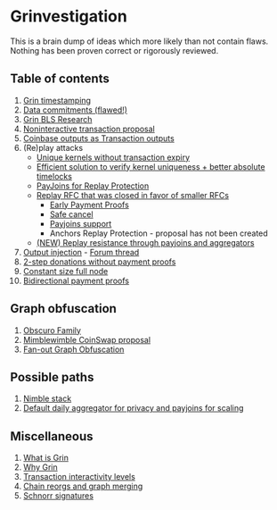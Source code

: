 # Grinvestigation

This is a brain dump of ideas which more likely than not contain flaws. Nothing has been proven correct or rigorously reviewed.

## Table of contents

1. [Grin timestamping](timestamping.md)
2. [Data commitments (flawed!)](data_commitments.md)
3. [Grin BLS Research](BLS/README.md)
4. [Noninteractive transaction proposal](https://github.com/DavidBurkett/lips/blob/master/lip-0004.mediawiki)
5. [Coinbase outputs as Transaction outputs](https://forum.grin.mw/t/coinbase-outputs-as-transaction-outputs/7441)
6. (Re)play attacks
    - [Unique kernels without transaction expiry](https://forum.grin.mw/t/unique-kernels-without-transaction-expiry/7576)
    - [Efficient solution to verify kernel uniqueness + better absolute timelocks](https://forum.grin.mw/t/efficient-solution-to-verify-kernel-uniqueness-better-absolute-timelocks/7526)
    - [PayJoins for Replay Protection](https://forum.grin.mw/t/payjoins-for-replay-protection/7544)
    - [Replay RFC that was closed in favor of smaller RFCs](https://github.com/mimblewimble/grin-rfcs/pull/60)
        - [Early Payment Proofs](https://github.com/mimblewimble/grin-rfcs/pull/70)
        - [Safe cancel](https://github.com/mimblewimble/grin-rfcs/pull/71)
        - [Payjoins support](https://github.com/mimblewimble/grin-rfcs/pull/72)
        - Anchors Replay Protection - proposal has not been created
    - [(NEW) Replay resistance through payjoins and aggregators](https://forum.grin.mw/t/replay-resistance-through-payjoins-and-aggregators/8295)
7. [Output injection](https://gist.github.com/phyro/3335b1ad8d61892e906c1cf9aa1d4e27) - [Forum thread](https://forum.grin.mw/t/grin-transactions-user-interactivity/7738)
8. [2-step donations without payment proofs](https://gist.github.com/phyro/6a3ba09f4a3fb29786c760f0172c7faf)
9. [Constant size full node](constant_size_full_node.md)
10. [Bidirectional payment proofs](bidirectional_paymentproofs.md)

## Graph obfuscation

1. [Obscuro Family](Obscuro/README.md)
2. [Mimblewimble CoinSwap proposal](https://forum.grin.mw/t/mimblewimble-coinswap-proposal/8322)
3. [Fan-out Graph Obfuscation](fan_out.md)

## Possible paths

1. [Nimble stack](https://forum.grin.mw/t/nimble-grin-stack/7503)
2. [Default daily aggregator for privacy and payjoins for scaling](https://forum.grin.mw/t/one-of-the-possible-grin-paths/8364)

## Miscellaneous

1. [What is Grin](https://phyro.github.io/what-is-grin/)
2. [Why Grin](why_grin.md)
3. [Transaction interactivity levels](interactivity_levels.md)
4. [Chain reorgs and graph merging](chain_reorgs.md)
5. [Schnorr signatures](schnorr.md)
